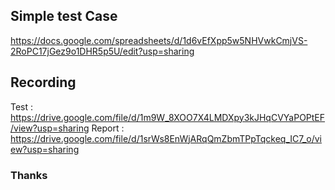 ## Simple test Case
https://docs.google.com/spreadsheets/d/1d6vEfXpp5w5NHVwkCmjVS-2RoPC17jGez9o1DHR5p5U/edit?usp=sharing

## Recording
Test        : https://drive.google.com/file/d/1m9W_8XOO7X4LMDXpy3kJHqCVYaPOPtEF/view?usp=sharing
Report			: https://drive.google.com/file/d/1srWs8EnWjARqQmZbmTPpTqckeq_IC7_o/view?usp=sharing

### Thanks
